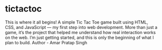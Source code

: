 # tictactoc
This is where it all begins! A simple Tic Tac Toe game built using HTML, CSS, and JavaScript — my first step into web development. More than just a game, it’s the project that helped me understand how real interaction works on the web.  I’m just getting started, and this is only the beginning of what I plan to build. 
Author - Amar Pratap Singh
